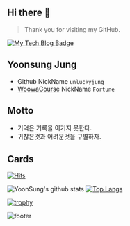 ## Hi there 👋
> Thank you for visiting my GitHub.

[![My Tech Blog Badge](http://img.shields.io/badge/-My%20Tech%20blog-black?style=flat-square&logo=github&link=https://kinetic27.github.io/)](https://unluckyjung.github.io/) 

## Yoonsung Jung 
- Github NickName `unluckyjung`
- [WoowaCourse](https://woowacourse.github.io/) NickName `Fortune`


## Motto
- 기억은 기록을 이기지 못한다.
- 귀찮은것과 어려운것을 구별하자.

## Cards

[![Hits](https://hits.seeyoufarm.com/api/count/incr/badge.svg?url=https%3A%2F%2Fgithub.com%2FUnluckyJung&count_bg=%233D9CC8&title_bg=%23555555&icon=&icon_color=%23E7E7E7&title=hits&edge_flat=false)](https://hits.seeyoufarm.com)

![YoonSung's github stats](https://github-readme-stats.vercel.app/api?username=UnluckyJung&show_icons=true&theme=cobalt)
[![Top Langs](https://github-readme-stats.vercel.app/api/top-langs/?username=UnluckyJung&layout=compact)](https://github.com/anuraghazra/github-readme-stats)

[![trophy](https://github-profile-trophy.vercel.app/?username=UnluckyJung&theme=dracula)](https://github.com/ryo-ma/github-profile-trophy)




![footer](https://capsule-render.vercel.app/api?type=wave&color=gradient&height=150&section=footer)








<!--
**UnluckyJung/UnluckyJung** is a ✨ _special_ ✨ repository because its `README.md` (this file) appears on your GitHub profile.

Here are some ideas to get you started:

- 🔭 I’m currently working on ...
- 🌱 I’m currently learning ...
- 👯 I’m looking to collaborate on ...
- 🤔 I’m looking for help with ...
- 💬 Ask me about ...
- 📫 How to reach me: ...
- 😄 Pronouns: ...
- ⚡ Fun fact: ...
-->
